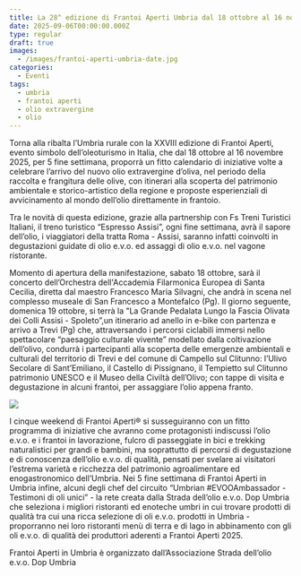 ```yaml
---
title: La 28^ edizione di Frantoi Aperti Umbria dal 18 ottobre al 16 novembre
date: 2025-09-06T00:00:00.000Z
type: regular
draft: true
images:
  - /images/frantoi-aperti-umbria-date.jpg
categories:
  - Eventi
tags:
  - umbria
  - frantoi aperti
  - olio extravergine
  - olio
---
```


Torna alla ribalta l’Umbria rurale con la XXVIII edizione di Frantoi Aperti, evento simbolo dell’oleoturismo in Italia, che dal 18 ottobre al 16 novembre 2025, per 5 fine settimana, proporrà un fitto calendario di iniziative volte a celebrare l’arrivo del nuovo olio extravergine d’oliva, nel periodo della raccolta e frangitura delle olive, con itinerari alla scoperta del patrimonio ambientale e storico-artistico della regione e proposte esperienziali di avvicinamento al mondo dell’olio direttamente in frantoio. 

Tra le novità di questa edizione, grazie alla partnership con Fs Treni Turistici Italiani, il treno turistico “Espresso Assisi”, ogni fine settimana, avrà il sapore dell’olio, i viaggiatori della tratta Roma - Assisi, saranno infatti coinvolti in degustazioni guidate di olio e.v.o. ed assaggi di olio e.v.o. nel vagone ristorante.

Momento di apertura della manifestazione, sabato 18 ottobre, sarà il concerto dell’Orchestra dell'Accademia Filarmonica Europea di Santa Cecilia, diretta dal maestro Francesco Maria Silvagni, che andrà in scena nel complesso museale di San Francesco a Montefalco (Pg). Il giorno seguente, domenica 19 ottobre, si terrà la "La Grande Pedalata Lungo la Fascia Olivata dei Colli Assisi - Spoleto”,un itinerario ad anello in e-bike con partenza e arrivo a Trevi (Pg) che, attraversando i percorsi ciclabili immersi nello spettacolare “paesaggio culturale vivente” modellato dalla coltivazione dell’olivo, condurrà i partecipanti alla scoperta delle emergenze ambientali e culturali del territorio di Trevi e del comune di Campello sul Clitunno: l’Ulivo Secolare di Sant’Emiliano, il Castello di Pissignano, il Tempietto sul Clitunno patrimonio UNESCO e il Museo della Civiltà dell’Olivo; con tappe di visita e degustazione in alcuni frantoi, per assaggiare l’olio appena franto.

![](</images/degustazioni - Frantoi aperti in Umbria 2025 .jpeg>)

I cinque weekend di Frantoi Aperti® si susseguiranno con un fitto programma di iniziative che avranno come protagonisti indiscussi l’olio e.v.o. e i frantoi in lavorazione, fulcro di passeggiate in bici e trekking naturalistici per grandi e bambini, ma soprattutto di percorsi di degustazione e di conoscenza dell’olio e.v.o. di qualità, pensati per svelare ai visitatori l’estrema varietà e ricchezza del patrimonio agroalimentare ed enogastronomico dell’Umbria. Nei 5 fine settimana di Frantoi Aperti in Umbria infine, alcuni degli chef del circuito “Umbrian #EVOOAmbassador - Testimoni di oli unici” - la rete creata dalla Strada dell’olio e.v.o. Dop Umbria che seleziona i migliori ristoranti ed enoteche umbri in cui trovare prodotti di qualità tra cui una ricca selezione di oli e.v.o. prodotti in Umbria - proporranno nei loro ristoranti menù di terra e di lago in abbinamento con gli oli e.v.o. di qualità dei produttori aderenti a Frantoi Aperti 2025.

Frantoi Aperti in Umbria è organizzato dall’Associazione Strada dell’olio e.v.o. Dop Umbria
